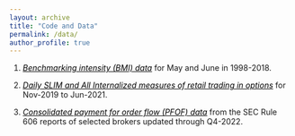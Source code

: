 ```yaml
---
layout: archive
title: "Code and Data"
permalink: /data/
author_profile: true
---
```


1. *<a href="https://www.dropbox.com/s/mm2tluoobudfjz8/BMI_june.dta?dl=0" style="color: black; text-decoration: underline;">Benchmarking intensity (BMI) data</a>* for May and June in 1998-2018.

2. *<a href="https://www.dropbox.com/s/t6tcwie50mag17v/Retail_trading_in_options.dta?dl=0" style="color: black; text-decoration: underline;">Daily SLIM and All Internalized measures of retail trading in options</a>* for Nov-2019 to Jun-2021.

3. *<a href="https://www.dropbox.com/s/rdr60cbruf1ohi3/PFOF_reports_Q422.xlsx?dl=0" style="color: black; text-decoration: underline;">Consolidated payment for order flow (PFOF) data</a>* from the SEC Rule 606 reports of selected brokers updated through Q4-2022.

<!-- measure, please contact me directly via [email](mailto:tsikorskaya@london.edu). -->

